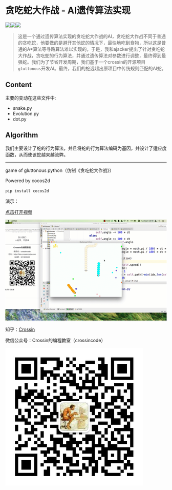 # 贪吃蛇大作战 - AI遗传算法实现

![](<https://img.shields.io/badge/Email-vophanlee%40gmail.com-blue.svg>)![](<https://img.shields.io/badge/AI-Genetic%20algorithm-red.svg>)![](<https://img.shields.io/badge/Author-Vophan%20AJacker-brightgreen.svg>)

> 这是一个通过遗传算法实现的贪吃蛇大作战的AI，贪吃蛇大作战不同于普通的贪吃蛇，他要做的是避开其他蛇的情况下，最快地吃到食物，所以这是普通的A*算法等寻路算法难以实现的，于是，我和ajacker提出了针对贪吃蛇大作战，贪吃蛇的行为算法，并通过遗传算法对参数进行调整，最终得到最强蛇。我们为了节省开发周期，我们基于一个crossin的开源项目`gluttonous`开发AI。最终，我们的蛇远超出原项目中传统规则匹配的AI蛇。

## Content

主要的变动在这些文件中:

- snake.py
- Evolution.py
- dot.py

## Algorithm

我们主要设计了蛇的行为算法，并且将蛇的行为算法编码为基因，并设计了适应度函数，从而使该蛇越来越流弊。



---

game of gluttonous python（仿制《贪吃蛇大作战》）

Powered by cocos2d

`pip install cocos2d`


演示：

[点击打开视频](http://v.qq.com/iframe/player.html?vid=f1309ieuz4y&width=670&height=502.5&auto=0)

![img](snake.gif)


知乎：[Crossin](https://www.zhihu.com/people/crossin)

微信公众号：Crossin的编程教室（crossincode）

![img](getqrcode.jpeg)
